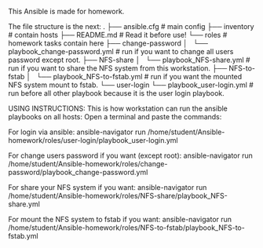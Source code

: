 This Ansible is made for homework.

The file structure is the next:
.
├── ansible.cfg		# main config
├── inventory		# contain hosts
├── README.md		# Read it before use!
└── roles		# homework tasks contain here
    ├── change-password
    │   └── playbook_change-password.yml	# run if you want to change all users password except root.
    ├── NFS-share
    │   └── playbook_NFS-share.yml		# run if you want to share the NFS system from this workstation.
    ├── NFS-to-fstab
    │   └── playbook_NFS-to-fstab.yml		# run if you want the mounted NFS system mount to fstab.
    └── user-login
        └── playbook_user-login.yml		# run before all other playbook because it is the user login playbook.

USING INSTRUCTIONS:
This is how workstation can run the ansible playbooks on all hosts:
Open a terminal and paste the commands:

For login via ansible:
    ansible-navigator run /home/student/Ansible-homework/roles/user-login/playbook_user-login.yml

For change users password if you want (except root):
    ansible-navigator run /home/student/Ansible-homework/roles/change-password/playbook_change-password.yml

For share your NFS system if you want:
    ansible-navigator run /home/student/Ansible-homework/roles/NFS-share/playbook_NFS-share.yml

For mount the NFS system to fstab if you want:
    ansible-navigator run /home/student/Ansible-homework/roles/NFS-to-fstab/playbook_NFS-to-fstab.yml
